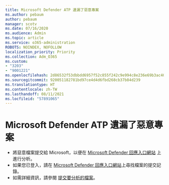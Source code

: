 ```yaml
---
title: Microsoft Defender ATP 遺漏了惡意專案
ms.author: pebaum
author: pebaum
manager: scotv
ms.date: 07/16/2020
ms.audience: Admin
ms.topic: article
ms.service: o365-administration
ROBOTS: NOINDEX, NOFOLLOW
localization_priority: Priority
ms.collection: Adm_O365
ms.custom:
- "3203"
- "9001221"
ms.openlocfilehash: 2d86532f53dbbdd6957f52c855f242c9e994c8e236e69b3ac40800e4bce97d85
ms.sourcegitcommit: 920051182781bd97ce4d4d6fbd268cb37b84d239
ms.translationtype: HT
ms.contentlocale: zh-TW
ms.lasthandoff: 08/11/2021
ms.locfileid: "57891065"
---
```

# <a name="microsoft-defender-atp-missed-a-malicious-item"></a>Microsoft Defender ATP 遺漏了惡意專案

- 將惡意檔案提交給 Microsoft，以便在 [Microsoft Defender 回應入口網站](https://www.microsoft.com/wdsi/filesubmission/) 上進行分析。 
- 如果您已登入，請在 [Microsoft Defender 回應入口網站](https://www.microsoft.com/wdsi/submissionhistory)上尋找檔案的提交記錄。
- 如需詳細資訊，請參閱 [提交要分析的檔案](https://docs.microsoft.com/windows/security/threat-protection/intelligence/submission-guide)。